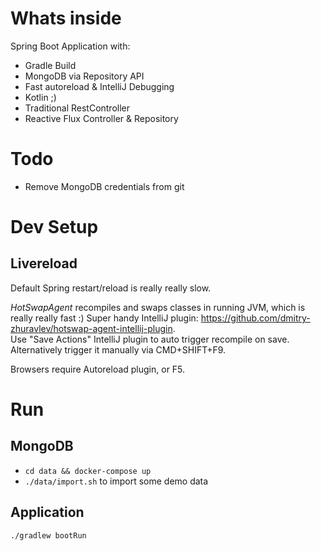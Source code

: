 # Whats inside
Spring Boot Application with:
 - Gradle Build
 - MongoDB via Repository API
 - Fast autoreload & IntelliJ Debugging
 - Kotlin ;)
 - Traditional RestController
 - Reactive Flux Controller & Repository

# Todo
 - Remove MongoDB credentials from git

# Dev Setup

## Livereload
Default Spring restart/reload is really really slow.

*HotSwapAgent* recompiles and swaps classes in running JVM, which is really really fast :) Super handy IntelliJ plugin: https://github.com/dmitry-zhuravlev/hotswap-agent-intellij-plugin. \
Use "Save Actions" IntelliJ plugin to auto trigger recompile on save. Alternatively trigger it manually via CMD+SHIFT+F9.

Browsers require Autoreload plugin, or F5.

# Run

## MongoDB 
* `cd data && docker-compose up`
* `./data/import.sh` to import some demo data

## Application
`./gradlew bootRun`